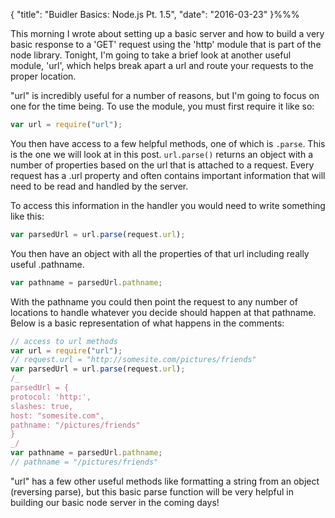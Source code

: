 { "title": "Buidler Basics: Node.js Pt. 1.5", "date": "2016-03-23" }%%%

This morning I wrote about setting up a basic server and how to build a very basic response to a 'GET' request using the 'http' module that is part of the node library. Tonight, I'm going to take a brief look at another useful module, 'url', which helps break apart a url and route your requests to the proper location.

"url" is incredibly useful for a number of reasons, but I'm going to focus on one for the time being. To use the module, you must first require it like so:

```javascript
var url = require("url");
```

You then have access to a few helpful methods, one of which is `.parse`. This is the one we will look at in this post. `url.parse()` returns an object with a number of properties based on the url that is attached to a request. Every request has a .url property and often contains important information that will need to be read and handled by the server.

To access this information in the handler you would need to write something like this:

```javascript
var parsedUrl = url.parse(request.url);
```

You then have an object with all the properties of that url including really useful .pathname.

```javascript
var pathname = parsedUrl.pathname;
```

With the pathname you could then point the request to any number of locations to handle whatever you decide should happen at that pathname. Below is a basic representation of what happens in the comments:

```javascript
// access to url methods
var url = require("url");
// request.url = "http://somesite.com/pictures/friends"
var parsedUrl = url.parse(request.url);
/_
parsedUrl = {
protocol: 'http:',
slashes: true,
host: "somesite.com",
pathname: "/pictures/friends"
}
_/
var pathname = parsedUrl.pathname;
// pathname = "/pictures/friends"
```

"url" has a few other useful methods like formatting a string from an object (reversing parse), but this basic parse function will be very helpful in building our basic node server in the coming days!

